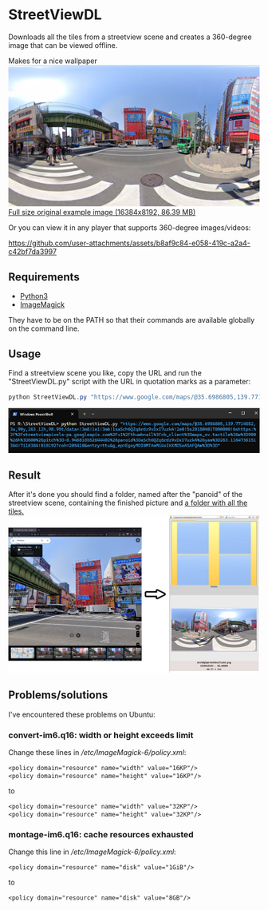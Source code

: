 # StreetViewDL
Downloads all the tiles from a streetview scene and creates a 360-degree image that can be viewed offline.

Makes for a nice wallpaper
![image](https://github.com/gh-kedulubonaxi/StreetViewDL/blob/main/readme_assets/aSch6QZq6rdz9xDxI7uzkA_preview.png)
[Full size original example image (16384x8192, 86.39 MB)](https://github.com/gh-kedulubonaxi/StreetViewDL/blob/main/readme_assets/aSch6QZq6rdz9xDxI7uzkA.png)

Or you can view it in any player that supports 360-degree images/videos:

https://github.com/user-attachments/assets/b8af9c84-e058-419c-a2a4-c42bf7da3997

## Requirements
* [Python3](https://www.python.org/)
* [ImageMagick](https://imagemagick.org/index.php)
  
They have to be on the PATH so that their commands are available globally on the command line.

## Usage
Find a streetview scene you like, copy the URL and run the "StreetViewDL.py" script with the URL in quotation marks as a parameter:

```PowerShell
python StreetViewDL.py "https://www.google.com/maps/@35.6986805,139.7714552,3a,90y,263.12h,98.95t/data=!3m8!1e1!3m6!1saSch6QZq6rdz9xDxI7uzkA!2e0!5s20180401T000000!6shttps:%2F%2Fstreetviewpixels-pa.googleapis.com%2Fv1%2Fthumbnail%3Fcb_client%3Dmaps_sv.tactile%26w%3D900%26h%3D600%26pitch%3D-8.946818552644402%26panoid%3DaSch6QZq6rdz9xDxI7uzkA%26yaw%3D263.1164736151364!7i16384!8i8192?coh=205410&entry=ttu&g_ep=EgoyMDI0MTAwMi4xIKXMDSoASAFQAw%3D%3D"
```

![image](https://github.com/gh-kedulubonaxi/StreetViewDL/blob/main/readme_assets/powershell.png)

## Result
After it's done you should find a folder, named after the "panoid" of the streetview scene, containing the finished picture and [a folder with all the tiles.](https://raw.githubusercontent.com/gh-kedulubonaxi/StreetViewDL/refs/heads/main/readme_assets/tiles.png) 
![image](https://github.com/gh-kedulubonaxi/StreetViewDL/blob/main/readme_assets/description.png)

## Problems/solutions

I've encountered these problems on Ubuntu:
### convert-im6.q16: width or height exceeds limit

Change these lines in */etc/ImageMagick-6/policy.xml*:

```
<policy domain="resource" name="width" value="16KP"/>
<policy domain="resource" name="height" value="16KP"/>
```
to
```
<policy domain="resource" name="width" value="32KP"/>
<policy domain="resource" name="height" value="32KP"/>
```

### montage-im6.q16: cache resources exhausted

Change this line in */etc/ImageMagick-6/policy.xml*:

```
<policy domain="resource" name="disk" value="1GiB"/>
```
to
```
<policy domain="resource" name="disk" value="8GB"/>
```
